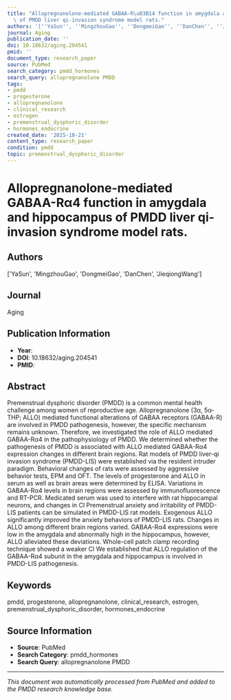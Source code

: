 ```yaml
---
title: "Allopregnanolone-mediated GABAA-R\u03B14 function in amygdala and hippocampus\
  \ of PMDD liver qi-invasion syndrome model rats."
authors: '[''YaSun'', ''MingzhouGao'', ''DongmeiGao'', ''DanChen'', ''JieqiongWang'']'
journal: Aging
publication_date: ''
doi: 10.18632/aging.204541
pmid: ''
document_type: research_paper
source: PubMed
search_category: pmdd_hormones
search_query: allopregnanolone PMDD
tags:
- pmdd
- progesterone
- allopregnanolone
- clinical_research
- estrogen
- premenstrual_dysphoric_disorder
- hormones_endocrine
created_date: '2025-10-21'
content_type: research_paper
condition: pmdd
topic: premenstrual_dysphoric_disorder
---
```


# Allopregnanolone-mediated GABAA-Rα4 function in amygdala and hippocampus of PMDD liver qi-invasion syndrome model rats.

## Authors
['YaSun', 'MingzhouGao', 'DongmeiGao', 'DanChen', 'JieqiongWang']

## Journal
Aging

## Publication Information
- **Year**: 
- **DOI**: 10.18632/aging.204541
- **PMID**: 

## Abstract
Premenstrual dysphoric disorder (PMDD) is a common mental health challenge among women of reproductive age. Allopregnanolone (3α, 5α-THP; ALLO) mediated functional alterations of GABAA receptors (GABAA-R) are involved in PMDD pathogenesis, however, the specific mechanism remains unknown. Therefore, we investigated the role of ALLO mediated GABAA-Rα4 in the pathophysiology of PMDD. We determined whether the pathogenesis of PMDD is associated with ALLO mediated GABAA-Rα4 expression changes in different brain regions. Rat models of PMDD liver-qi invasion syndrome (PMDD-LIS) were established via the resident intruder paradigm. Behavioral changes of rats were assessed by aggressive behavior tests, EPM and OFT. The levels of progesterone and ALLO in serum as well as brain areas were determined by ELISA. Variations in GABAA-Rα4 levels in brain regions were assessed by immunofluorescence and RT-PCR. Medicated serum was used to interfere with rat hippocampal neurons, and changes in Cl Premenstrual anxiety and irritability of PMDD-LIS patients can be simulated in PMDD-LIS rat models. Exogenous ALLO significantly improved the anxiety behaviors of PMDD-LIS rats. Changes in ALLO among different brain regions varied. GABAA-Rα4 expressions were low in the amygdala and abnormally high in the hippocampus, however, ALLO alleviated these deviations. Whole-cell patch clamp recording technique showed a weaker Cl We established that ALLO regulation of the GABAA-Rα4 subunit in the amygdala and hippocampus is involved in PMDD-LIS pathogenesis.

## Keywords
pmdd, progesterone, allopregnanolone, clinical_research, estrogen, premenstrual_dysphoric_disorder, hormones_endocrine

## Source Information
- **Source**: PubMed
- **Search Category**: pmdd_hormones
- **Search Query**: allopregnanolone PMDD

---
*This document was automatically processed from PubMed and added to the PMDD research knowledge base.*
